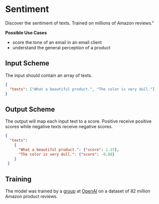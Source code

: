 # Sentiment
Discover the sentiment of texts. Trained on millions of Amazon reviews."

**Possible Use Cases**
  * score the tone of an email in an email client
  * understand the general perception of a product


## Input Scheme
The input should contain an array of texts. 
``` json
{
  "texts": ["What a beautiful product.", "The color is very dull."]
}
```

## Output Scheme
The output will map each input text to a score. Positive receive positive scores while negative texts receive negative 
scores. 
 
``` json
{
  "texts": 
    {
      "What a beautiful product.": {"score": 1.15},
      "The color is very dull.": {"score": -0.88}
    }
 }
```


## Training
The model was trained by a [group][1] at [OpenAI][2] on a dataset of 82 million Amazon product reviews.


[1]: https://arxiv.org/pdf/1704.01444.pdf
[2]: https://openai.com/
